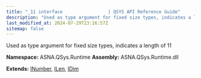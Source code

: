 ```yaml
---
title: "_11 interface                 | QSYS API Reference Guide"
description: "Used as type argument for fixed size types, indicates a length of 11  "
last_modified_at: 2024-07-29T23:16:57Z
sitemap: false
---
```


Used as type argument for fixed size types, indicates a length of 11 

**Namespace:** ASNA.QSys.Runtime
**Assembly:** ASNA.QSys.Runtime.dll

**Extends:** [INumber](/reference/runtime/qsys-runtime/i-number.html), [ILen](/reference/runtime/qsys-runtime/i-len.html), [IDim](/reference/runtime/qsys-runtime/i-dim.html)
<br>
<br>
